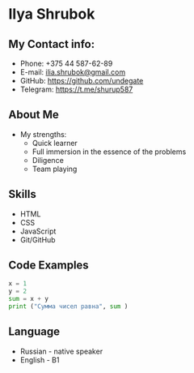 # Ilya Shrubok
## My Contact info:
* Phone: +375 44 587-62-89
* E-mail: ilia.shrubok@gmail.com
* GitHub: https://github.com/undegate
* Telegram: https://t.me/shurup587
## About Me
* My strengths:
  - Quick learner
  - Full immersion in the essence of the problems
  - Diligence
  - Team playing
## Skills
* HTML
* CSS
* JavaScript
* Git/GitHub
## Code Examples
```python 
x = 1 
y = 2
sum = x + y
print ("Сумма чисел равна", sum )
```
## Language
* Russian - native speaker
* English - B1